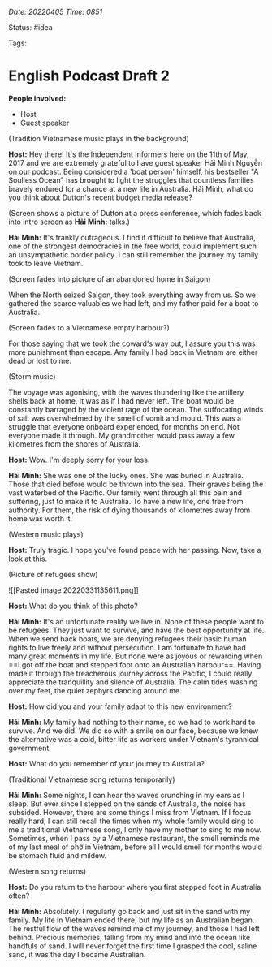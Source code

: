 *Date: 20220405 Time: 0851*

Status: #idea 

Tags:

# English Podcast Draft 2

**People involved:**

* Host 
* Guest speaker

(Tradition Vietnamese music plays in the background)

**Host:** Hey there! It's the Independent Informers here on  the 11th of May, 2017 and we are extremely grateful to have guest speaker Hải Minh Nguyễn on our podcast. Being considered a 'boat person' himself, his bestseller "A Soulless Ocean" has brought to light the struggles that countless families bravely endured for a chance at a new life in Australia. Hải Minh, what do you think about Dutton's recent budget media release?

(Screen shows a picture of Dutton at a press conference, which fades back into intro screen as **Hải Minh:** talks.)

**Hải Minh:** It's frankly outrageous. I find it difficult to believe that Australia, one of the strongest democracies in the free world, could implement such an unsympathetic border policy. I can still remember the journey my family took to leave Vietnam. 

(Screen fades into picture of an abandoned home in Saigon)

When the North seized Saigon, they took everything away from us. So we gathered the scarce valuables we had left, and my father paid for a boat to Australia. 

(Screen fades to a Vietnamese empty harbour?)

For those saying that we took the coward's way out, I assure you this was more punishment than escape. Any family I had back in Vietnam are either dead or lost to me. 

(Storm music)

The voyage was agonising, with the waves thundering like the artillery shells back at home. It was as if I had never left. The boat would be constantly barraged by the violent rage of the ocean. The suffocating winds of salt was overwhelmed by the smell of vomit and mould. This was a struggle that everyone onboard experienced, for months on end. Not everyone made it through. My grandmother would pass away a few kilometres from the shores of Australia.

**Host:** Wow. I'm deeply sorry for your loss.

**Hải Minh:** She was one of the lucky ones. She was buried in Australia. Those that died before would be thrown into the sea. Their graves being the vast waterbed of the Pacific. Our family went through all this pain and suffering, just to make it to Australia. To have a new life, one free from authority. For them, the risk of dying thousands of kilometres away from home was worth it. 

(Western music plays)

**Host:** Truly tragic. I hope you've found peace with her passing. Now, take a look at this.

(Picture of refugees show)

![[Pasted image 20220331135611.png]]

**Host:** What do you think of this photo?

**Hải Minh:** It's an unfortunate reality we live in. None of these people want to be refugees. They just want to survive, and have the best opportunity at life. When we send back boats, we are denying refugees their basic human rights to live freely and without persecution. I am fortunate to have had many great moments in my life. But none were as joyous or rewarding when ==I got off the boat and stepped foot onto an Australian harbour==. Having made it through the treacherous journey across the Pacific, I could really appreciate the tranquillity and silence of Australia. The calm tides washing over my feet, the quiet zephyrs dancing around me. 

**Host:** How did you and your family adapt to this new environment?

**Hải Minh:** My family had nothing to their name, so we had to work hard to survive. And we did. We did so with a smile on our face, because we knew the alternative was a cold, bitter life as workers under Vietnam's tyrannical government. 

**Host:** What do you remember of your journey to Australia?

(Traditional Vietnamese song returns temporarily)

**Hải Minh:** Some nights, I can hear the waves crunching in my ears as I sleep. But ever since I stepped on the sands of Australia, the noise has subsided. However, there are some things I miss from Vietnam. If I focus really hard, I can still recall the times when my whole family would sing to me a traditional Vietnamese song, I only have my mother to sing to me now. Sometimes, when I pass by a Vietnamese restaurant, the smell reminds me of my last meal of phở in Vietnam, before all I would smell for months would be stomach fluid and mildew.

(Western song returns)

**Host:** Do you return to the harbour where you first stepped foot in Australia often?

**Hải Minh:** Absolutely. I regularly go back and just sit in the sand with my family. My life in Vietnam ended there, but my life as an Australian began. The restful flow of the waves remind me of my journey, and those I had left behind. Precious memories, falling from my mind and into the ocean like handfuls of sand. I will never forget the first time I grasped the cool, saline sand, it was the day I became Australian.